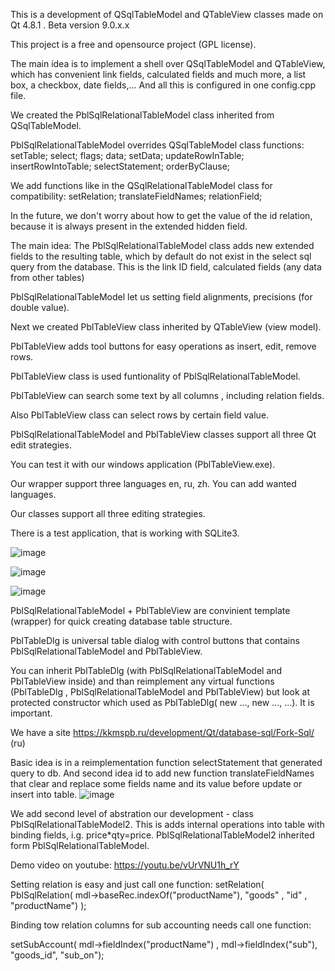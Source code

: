 This is a development of QSqlTableModel and QTableView classes made on Qt 4.8.1 . Beta version 9.0.x.x 

This project is a free and opensource project (GPL license).

The main idea is to implement a shell over QSqlTableModel and QTableView, which has convenient link fields, calculated fields and much more, a list box, a checkbox, date fields,... And all this is configured in one config.cpp file.

We created the PblSqlRelationalTableModel class inherited from QSqlTableModel. 


PblSqlRelationalTableModel overrides QSqlTableModel class functions:
setTable;
select;
flags;
data;
setData;
updateRowInTable;
insertRowIntoTable;
selectStatement;
orderByClause;

We add functions like in the QSqlRelationalTableModel class for compatibility:
setRelation;
translateFieldNames;
relationField;

In the future, we don't worry about how to get the value of the id relation, because it is always present in the extended hidden field.

The main idea: The PblSqlRelationalTableModel class adds new extended fields to the resulting table, which by default do not exist in the select sql query from the database. 
This is the link ID field, calculated fields (any data from other tables)

PblSqlRelationalTableModel let us setting field alignments, precisions (for double value). 

Next we created PblTableView class inherited by QTableView (view model).

PblTableView adds tool buttons for easy operations as insert, edit, remove rows.

PblTableView class is used funtionality of PblSqlRelationalTableModel.

PblTableView can search some text by all columns , including relation fields.

Also PblTableView class can select rows by certain field value.

PblSqlRelationalTableModel and PblTableView classes support all three Qt edit strategies. 

You can test it with our windows application (PblTableView.exe).

Our wrapper support three languages en, ru, zh. You can add wanted languages.

Our classes support all three editing strategies.

There is a test application, that is working with SQLite3. 

![image](https://user-images.githubusercontent.com/13850002/224092105-3db143f7-ac30-4af7-8527-7caaff401d68.png)


![image](https://user-images.githubusercontent.com/13850002/224092221-d4ff4ce9-64c0-45b0-a2b1-2388a783ad75.png)

![image](https://user-images.githubusercontent.com/13850002/224092294-0f924a9b-2d12-491f-83c5-017e204cb691.png)


PblSqlRelationalTableModel + PblTableView are convinient template (wrapper) for quick creating database table structure.

PblTableDlg is universal table dialog with control buttons that contains PblSqlRelationalTableModel and PblTableView.

You can inherit PblTableDlg (with PblSqlRelationalTableModel and PblTableView inside) and than reimplement any virtual functions (PblTableDlg , PblSqlRelationalTableModel and PblTableView) but look at protected constructor which used as PblTableDlg( new ..., new ..., ...). It is important. 

We have a site https://kkmspb.ru/development/Qt/database-sql/Fork-Sql/ (ru)

Basic idea is in a reimplementation function selectStatement that generated query to db. And second idea id to add new function translateFieldNames that clear and replace some fields name and its value before update or insert into table. 
![image](https://user-images.githubusercontent.com/13850002/221420422-6b88a03d-884c-45ad-ab08-4c0005a55bac.png)

We add second level of abstration our development - class PblSqlRelationalTableModel2. This is adds internal operations into table with binding fields, i.g. price*qty=price. PblSqlRelationalTableModel2 inherited form PblSqlRelationalTableModel. 

Demo video on youtube: https://youtu.be/vUrVNU1h_rY

Setting relation is easy and just call one function:
setRelation( PblSqlRelation( mdl->baseRec.indexOf("productName"),
							"goods" ,
							"id" ,
							"productName") );

Binding tow relation columns for sub accounting needs call one function:

setSubAccount( mdl->fieldIndex("productName") ,
	mdl->fieldIndex("sub"),
	"goods_id",
	"sub_on");
  

